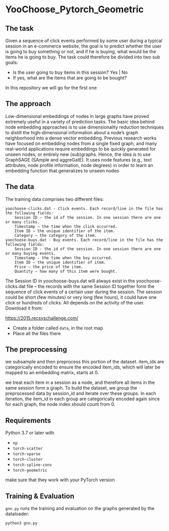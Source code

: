 # YooChoose_Pytorch_Geometric

## The task

Given a sequence of click events performed by some user during a typical session in an e-commerce website, the goal is to predict whether the user is going to buy something or not, and if he is buying, what would be the items he is going to buy. The task could therefore be divided into two sub goals:

* Is the user going to buy items in this session? Yes | No
* If yes, what are the items that are going to be bought?

In this repository we will go for the first one

## The approach

Low-dimensional embeddings of nodes in large graphs have proved extremely useful in a variety of prediction tasks. The basic idea behind node embedding approaches is to use dimensionality reduction techniques to distill the high-dimensional information about a node’s graph neighborhood into a dense vector embedding. Previous research works have focused on embedding nodes from a single fixed graph, and many real-world applications require embeddings to be quickly generated for unseen nodes, or entirely new (sub)graphs. Hence, the idea is to use GraphSAGE (SAmple and aggreGatE). It uses node features (e.g., text attributes, node profile information, node degrees) in order to learn an embedding function that generalizes to unseen nodes

## The data

The training data comprises two different files:

    yoochoose-clicks.dat - Click events. Each record/line in the file has the following fields:
        Session ID – the id of the session. In one session there are one or many clicks.
        Timestamp – the time when the click occurred.
        Item ID – the unique identifier of the item.
        Category – the category of the item.
    yoochoose-buys.dat - Buy events. Each record/line in the file has the following fields:
        Session ID - the id of the session. In one session there are one or many buying events.
        Timestamp - the time when the buy occurred.
        Item ID – the unique identifier of item.
        Price – the price of the item.
        Quantity – how many of this item were bought.

The Session ID in yoochoose-buys.dat will always exist in the yoochoose-clicks.dat file – the records with the same Session ID together form the sequence of click events of a certain user during the session. The session could be short (few minutes) or very long (few hours), it could have one click or hundreds of clicks. All depends on the activity of the user. Download it from:

https://2015.recsyschallenge.com/

* Create a folder called `data`, in the root map
* Place all the files there

## The preprocessing

we subsample and then preprocess this portion of the dataset. item_ids are categorically encoded to ensure the encoded item_ids, which will later be mapped to an embedding matrix, starts at 0.

we treat each item in a session as a node, and therefore all items in the same session form a graph. To build the dataset, we group the preprocessed data by session_id and iterate over these groups. In each iteration, the item_id in each group are categorically encoded again since for each graph, the node index should count from 0.

## Requirements

Python 3.7 or later with 

- `np`
- `torch-scatter`
- `torch-sparse`
- `torch-cluster`
- `torch-spline-conv `
- `torch-geometric`

make sure that they work with your PyTorch version

## Training & Evaluation

`gnn.py` runs the training and evaluation on the graphs generated by the dataloader:

```bash
python3 gnn.py
```
